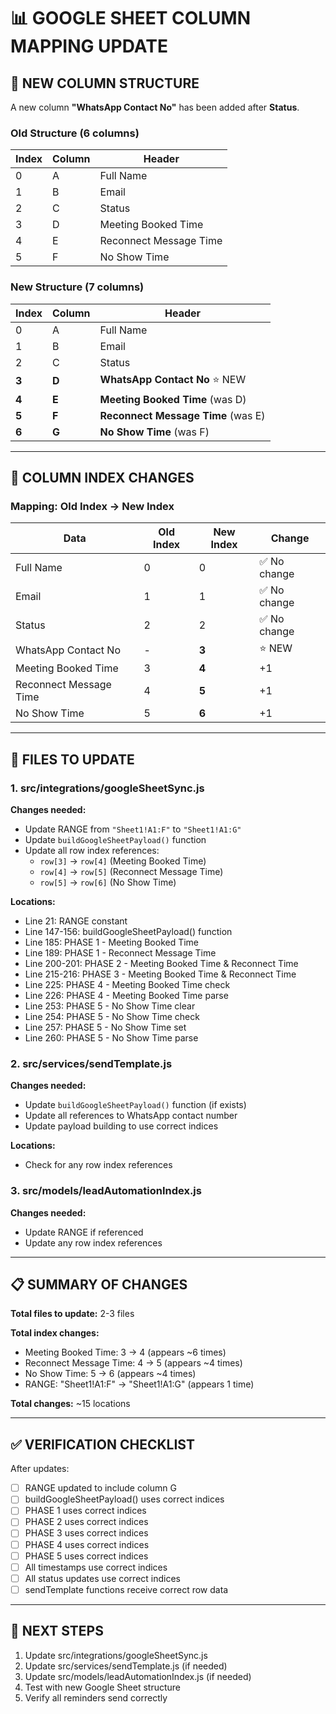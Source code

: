 # 📊 GOOGLE SHEET COLUMN MAPPING UPDATE

## 🔄 NEW COLUMN STRUCTURE

A new column **"WhatsApp Contact No"** has been added after **Status**.

### **Old Structure (6 columns)**
| Index | Column | Header |
|-------|--------|--------|
| 0 | A | Full Name |
| 1 | B | Email |
| 2 | C | Status |
| 3 | D | Meeting Booked Time |
| 4 | E | Reconnect Message Time |
| 5 | F | No Show Time |

### **New Structure (7 columns)**
| Index | Column | Header |
|-------|--------|--------|
| 0 | A | Full Name |
| 1 | B | Email |
| 2 | C | Status |
| **3** | **D** | **WhatsApp Contact No** ⭐ NEW |
| **4** | **E** | **Meeting Booked Time** (was D) |
| **5** | **F** | **Reconnect Message Time** (was E) |
| **6** | **G** | **No Show Time** (was F) |

---

## 📝 COLUMN INDEX CHANGES

### **Mapping: Old Index → New Index**

| Data | Old Index | New Index | Change |
|------|-----------|-----------|--------|
| Full Name | 0 | 0 | ✅ No change |
| Email | 1 | 1 | ✅ No change |
| Status | 2 | 2 | ✅ No change |
| WhatsApp Contact No | - | **3** | ⭐ NEW |
| Meeting Booked Time | 3 | **4** | +1 |
| Reconnect Message Time | 4 | **5** | +1 |
| No Show Time | 5 | **6** | +1 |

---

## 🔧 FILES TO UPDATE

### **1. src/integrations/googleSheetSync.js**

**Changes needed:**
- Update RANGE from `"Sheet1!A1:F"` to `"Sheet1!A1:G"`
- Update `buildGoogleSheetPayload()` function
- Update all row index references:
  - `row[3]` → `row[4]` (Meeting Booked Time)
  - `row[4]` → `row[5]` (Reconnect Message Time)
  - `row[5]` → `row[6]` (No Show Time)

**Locations:**
- Line 21: RANGE constant
- Line 147-156: buildGoogleSheetPayload() function
- Line 185: PHASE 1 - Meeting Booked Time
- Line 189: PHASE 1 - Reconnect Message Time
- Line 200-201: PHASE 2 - Meeting Booked Time & Reconnect Time
- Line 215-216: PHASE 3 - Meeting Booked Time & Reconnect Time
- Line 225: PHASE 4 - Meeting Booked Time check
- Line 226: PHASE 4 - Meeting Booked Time parse
- Line 253: PHASE 5 - No Show Time clear
- Line 254: PHASE 5 - No Show Time check
- Line 257: PHASE 5 - No Show Time set
- Line 260: PHASE 5 - No Show Time parse

### **2. src/services/sendTemplate.js**

**Changes needed:**
- Update `buildGoogleSheetPayload()` function (if exists)
- Update all references to WhatsApp contact number
- Update payload building to use correct indices

**Locations:**
- Check for any row index references

### **3. src/models/leadAutomationIndex.js**

**Changes needed:**
- Update RANGE if referenced
- Update any row index references

---

## 📋 SUMMARY OF CHANGES

**Total files to update:** 2-3 files

**Total index changes:**
- Meeting Booked Time: 3 → 4 (appears ~6 times)
- Reconnect Message Time: 4 → 5 (appears ~4 times)
- No Show Time: 5 → 6 (appears ~4 times)
- RANGE: "Sheet1!A1:F" → "Sheet1!A1:G" (appears 1 time)

**Total changes:** ~15 locations

---

## ✅ VERIFICATION CHECKLIST

After updates:
- [ ] RANGE updated to include column G
- [ ] buildGoogleSheetPayload() uses correct indices
- [ ] PHASE 1 uses correct indices
- [ ] PHASE 2 uses correct indices
- [ ] PHASE 3 uses correct indices
- [ ] PHASE 4 uses correct indices
- [ ] PHASE 5 uses correct indices
- [ ] All timestamps use correct indices
- [ ] All status updates use correct indices
- [ ] sendTemplate functions receive correct row data

---

## 🚀 NEXT STEPS

1. Update src/integrations/googleSheetSync.js
2. Update src/services/sendTemplate.js (if needed)
3. Update src/models/leadAutomationIndex.js (if needed)
4. Test with new Google Sheet structure
5. Verify all reminders send correctly

